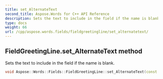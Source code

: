 ```yaml
---
title: set_AlternateText
second_title: Aspose.Words for C++ API Reference
description: Sets the text to include in the field if the name is blank. 
type: docs
weight: 66
url: /cpp/aspose.words.fields/fieldgreetingline/set_alternatetext/
---
```

## FieldGreetingLine.set_AlternateText method


Sets the text to include in the field if the name is blank.

```cpp
void Aspose::Words::Fields::FieldGreetingLine::set_AlternateText(const System::String &value)
```

